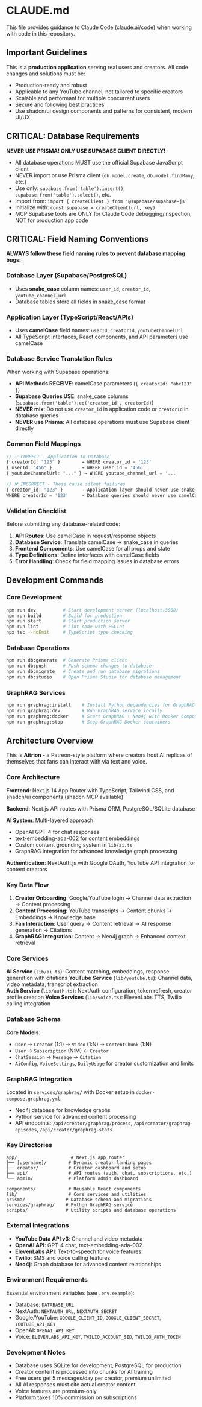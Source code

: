 # CLAUDE.md

This file provides guidance to Claude Code (claude.ai/code) when working with code in this repository.

## Important Guidelines

This is a **production application** serving real users and creators. All code changes and solutions must be:
- Production-ready and robust
- Applicable to any YouTube channel, not tailored to specific creators
- Scalable and performant for multiple concurrent users
- Secure and following best practices
- Use shadcn/ui design components and patterns for consistent, modern UI/UX

## CRITICAL: Database Requirements

**NEVER USE PRISMA! ONLY USE SUPABASE CLIENT DIRECTLY!**
- All database operations MUST use the official Supabase JavaScript client
- NEVER import or use Prisma client (`db.model.create`, `db.model.findMany`, etc.)
- Use only: `supabase.from('table').insert()`, `supabase.from('table').select()`, etc.
- Import from: `import { createClient } from '@supabase/supabase-js'`
- Initialize with: `const supabase = createClient(url, key)`
- MCP Supabase tools are ONLY for Claude Code debugging/inspection, NOT for production app code

## CRITICAL: Field Naming Conventions

**ALWAYS follow these field naming rules to prevent database mapping bugs:**

### Database Layer (Supabase/PostgreSQL)
- Uses **snake_case** column names: `user_id`, `creator_id`, `youtube_channel_url`
- Database tables store all fields in snake_case format

### Application Layer (TypeScript/React/APIs)
- Uses **camelCase** field names: `userId`, `creatorId`, `youtubeChannelUrl`
- All TypeScript interfaces, React components, and API parameters use camelCase

### Database Service Translation Rules
When working with Supabase operations:
- **API Methods RECEIVE**: camelCase parameters (`{ creatorId: "abc123" }`)
- **Supabase Queries USE**: snake_case columns (`supabase.from('table').eq('creator_id', creatorId)`)
- **NEVER mix**: Do not use `creator_id` in application code or `creatorId` in database queries
- **NEVER use Prisma**: All database operations must use Supabase client directly

### Common Field Mappings
```typescript
// ✅ CORRECT - Application to Database
{ creatorId: "123" }        → WHERE creator_id = '123'
{ userId: "456" }           → WHERE user_id = '456'
{ youtubeChannelUrl: "..." } → WHERE youtube_channel_url = '...'

// ❌ INCORRECT - These cause silent failures
{ creator_id: "123" }       → Application layer should never use snake_case
WHERE creatorId = '123'     → Database queries should never use camelCase
```

### Validation Checklist
Before submitting any database-related code:
1. **API Routes**: Use camelCase in request/response objects
2. **Database Service**: Translate camelCase → snake_case in queries
3. **Frontend Components**: Use camelCase for all props and state
4. **Type Definitions**: Define interfaces with camelCase fields
5. **Error Handling**: Check for field mapping issues in database errors

## Development Commands

### Core Development
```bash
npm run dev          # Start development server (localhost:3000)
npm run build        # Build for production
npm run start        # Start production server
npm run lint         # Lint code with ESLint
npx tsc --noEmit     # TypeScript type checking
```

### Database Operations
```bash
npm run db:generate  # Generate Prisma client
npm run db:push      # Push schema changes to database
npm run db:migrate   # Create and run database migrations
npm run db:studio    # Open Prisma Studio for database management
```

### GraphRAG Services
```bash
npm run graphrag:install    # Install Python dependencies for GraphRAG service
npm run graphrag:dev        # Run GraphRAG service locally
npm run graphrag:docker     # Start GraphRAG + Neo4j with Docker Compose
npm run graphrag:stop       # Stop GraphRAG Docker containers
```

## Architecture Overview

This is **Aitrion** - a Patreon-style platform where creators host AI replicas of themselves that fans can interact with via text and voice.

### Core Architecture

**Frontend**: Next.js 14 App Router with TypeScript, Tailwind CSS, and shadcn/ui components (shadcn MCP available)

**Backend**: Next.js API routes with Prisma ORM, PostgreSQL/SQLite database

**AI System**: Multi-layered approach:
- OpenAI GPT-4 for chat responses
- text-embedding-ada-002 for content embeddings
- Custom content grounding system in `lib/ai.ts`
- GraphRAG integration for advanced knowledge graph processing

**Authentication**: NextAuth.js with Google OAuth, YouTube API integration for content creators

### Key Data Flow

1. **Creator Onboarding**: Google/YouTube login → Channel data extraction → Content processing
2. **Content Processing**: YouTube transcripts → Content chunks → Embeddings → Knowledge base
3. **Fan Interaction**: User query → Content retrieval → AI response generation → Citations
4. **GraphRAG Integration**: Content → Neo4j graph → Enhanced context retrieval

### Core Services

**AI Service** (`lib/ai.ts`): Content matching, embeddings, response generation with citations
**YouTube Service** (`lib/youtube.ts`): Channel data, video metadata, transcript extraction  
**Auth Service** (`lib/auth.ts`): NextAuth configuration, token refresh, creator profile creation
**Voice Services** (`lib/voice.ts`): ElevenLabs TTS, Twilio calling integration

### Database Schema

**Core Models**:
- `User` → `Creator` (1:1) → `Video` (1:N) → `ContentChunk` (1:N)
- `User` → `Subscription` (N:M) ← `Creator`
- `ChatSession` → `Message` → `Citation`
- `AiConfig`, `VoiceSettings`, `DailyUsage` for creator customization and limits

### GraphRAG Integration

Located in `services/graphrag/` with Docker setup in `docker-compose.graphrag.yml`:
- Neo4j database for knowledge graphs
- Python service for advanced content processing
- API endpoints: `/api/creator/graphrag/process`, `/api/creator/graphrag-episodes`, `/api/creator/graphrag-stats`

### Key Directories

```
app/                    # Next.js app router
├── [username]/        # Dynamic creator landing pages
├── creator/           # Creator dashboard and setup
├── api/               # API routes (auth, chat, subscriptions, etc.)
└── admin/             # Platform admin dashboard

components/            # Reusable React components
lib/                   # Core services and utilities  
prisma/               # Database schema and migrations
services/graphrag/    # Python GraphRAG service
scripts/              # Utility scripts and database operations
```

### External Integrations

- **YouTube Data API v3**: Channel and video metadata
- **OpenAI API**: GPT-4 chat, text-embedding-ada-002
- **ElevenLabs API**: Text-to-speech for voice features
- **Twilio**: SMS and voice calling features
- **Neo4j**: Graph database for advanced content relationships

### Environment Requirements

Essential environment variables (see `.env.example`):
- Database: `DATABASE_URL`
- NextAuth: `NEXTAUTH_URL`, `NEXTAUTH_SECRET`
- Google/YouTube: `GOOGLE_CLIENT_ID`, `GOOGLE_CLIENT_SECRET`, `YOUTUBE_API_KEY`
- OpenAI: `OPENAI_API_KEY`
- Voice: `ELEVENLABS_API_KEY`, `TWILIO_ACCOUNT_SID`, `TWILIO_AUTH_TOKEN`

### Development Notes

- Database uses SQLite for development, PostgreSQL for production
- Creator content is processed into chunks for AI training
- Free users get 5 messages/day per creator, premium unlimited
- All AI responses must cite actual creator content
- Voice features are premium-only
- Platform takes 10% commission on subscriptions